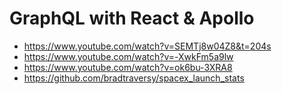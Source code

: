 # GraphQL with React & Apollo

* <https://www.youtube.com/watch?v=SEMTj8w04Z8&t=204s>
* <https://www.youtube.com/watch?v=-XwkFm5a9lw>
* <https://www.youtube.com/watch?v=ok6bu-3XRA8>
* <https://github.com/bradtraversy/spacex_launch_stats>